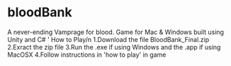 # bloodBank
A never-ending Vamprage for blood. Game for Mac &amp; Windows built using Unity and C#
'
How to Play/n
1.Download the file BloodBank_Final.zip
2.Exract the zip file
3.Run the .exe if using Windows and the .app if using MacOSX
4.Follow instructions in 'how to play' in game
